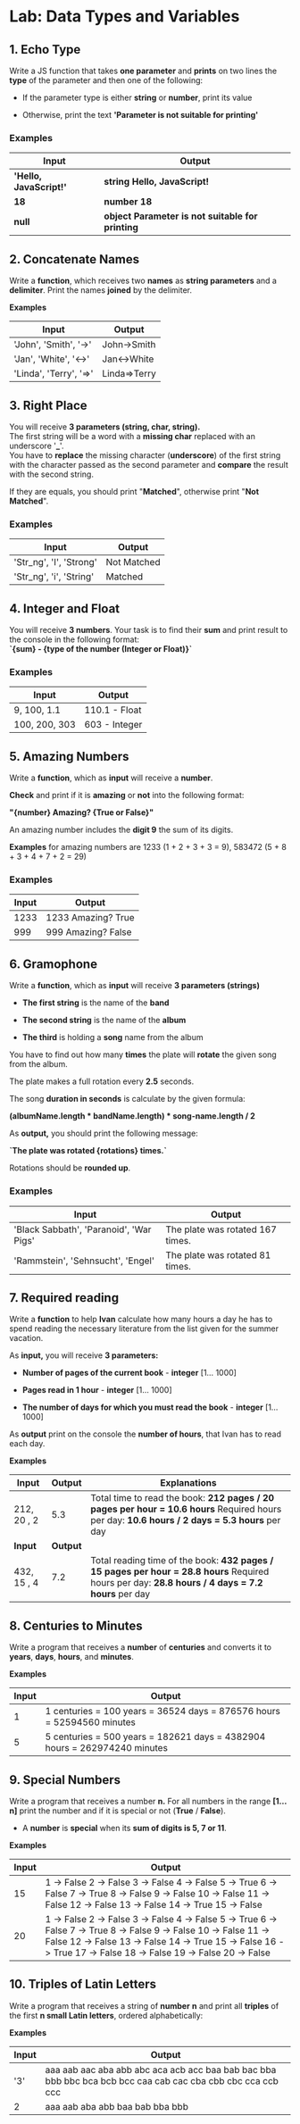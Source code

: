 # Lab: Data Types and Variables

## 1. Echo Type

Write a JS function that takes **one parameter** and **prints** on two lines the
**type** of the parameter and then one of the following:

-   If the parameter type is either **string** or **number**, print its value

-   Otherwise, print the text **'Parameter is not suitable for printing'**

### Examples

| **Input**                | **Output**                                            |
|--------------------------|-------------------------------------------------------|
| **'Hello, JavaScript!'** | **string** **Hello, JavaScript!**                     |
| **18**                   | **number** **18**                                     |
| **null**                 | **object** **Parameter is not suitable for printing** |


## 2. Concatenate Names

Write a **function**, which receives two **names** as **string parameters** and
a **delimiter**. Print the names **joined** by the delimiter.

**Examples**

| **Input**               | **Output**    |
|-------------------------|---------------|
| 'John', 'Smith', '-\>'  | John-\>Smith  |
| 'Jan', 'White', '\<-\>' | Jan\<-\>White |
| 'Linda', 'Terry', '=\>' | Linda=\>Terry |


## 3. Right Place

You will receive **3 parameters (string, char, string).**  
The first string will be a word with a **missing char** replaced with an
underscore '**\_**'.  
You have to **replace** the missing character (**underscore**) of the first
string with the character passed as the second parameter and **compare** the
result with the second string.

If they are equals, you should print "**Matched**", otherwise print "**Not
Matched**".

### Examples

| **Input**               | **Output**  |
|-------------------------|-------------|
| 'Str_ng', 'I', 'Strong' | Not Matched |
| 'Str_ng', 'i', 'String' | Matched     |


## 4. Integer and Float

You will receive **3 numbers**. Your task is to find their **sum** and print
result to the console in the following format:  
**\`{sum} - {type of the number (Integer or Float)}\`**

### Examples

| **Input**     | **Output**    |
|---------------|---------------|
| 9, 100, 1.1   | 110.1 - Float |
| 100, 200, 303 | 603 - Integer |


## 5. Amazing Numbers

Write a **function**, which as **input** will receive a **number**.

**Check** and print if it is **amazing** or **not** into the following format:

**"{number} Amazing? {True or False}"**

An amazing number includes the **digit 9** the sum of its digits.

**Examples** for amazing numbers are 1233 (1 + 2 + 3 + 3 = 9), 583472 (5 + 8 + 3
\+ 4 + 7 + 2 = 29)

### Examples

| **Input** | **Output**         |
|-----------|--------------------|
| 1233      | 1233 Amazing? True |
| 999       | 999 Amazing? False |


## 6. Gramophone

Write a **function**, which as **input** will receive **3 parameters (strings)**

-   **The first string** is the name of the **band**

-   **The second string** is the name of the **album**

-   **The third** is holding a **song** name from the album

You have to find out how many **times** the plate will **rotate** the given song
from the album.

The plate makes a full rotation every **2.5** seconds.

The song **duration in seconds** is calculate by the given formula:

**(albumName.length \* bandName.length) \* song-name.length / 2**

As **output,** you should print the following message:

**\`The plate was rotated {rotations} times.\`**

Rotations should be **rounded up**.

### Examples

| **Input**                               | **Output**                       |
|-----------------------------------------|----------------------------------|
| 'Black Sabbath', 'Paranoid', 'War Pigs' | The plate was rotated 167 times. |
| 'Rammstein', 'Sehnsucht', 'Engel'       | The plate was rotated 81 times.  |



## 7. Required reading

Write a **function** to help **Ivan** calculate how many hours a day he has to
spend reading the necessary literature from the list given for the summer
vacation.

As **input,** you will receive **3 parameters:**

-   **Number of pages of the current book** - **integer** [1… 1000]

-   **Pages read in 1 hour** - **integer** [1… 1000]

-   **The number of days for which you must read the book** - **integer** [1…
    1000]

As **output** print on the console the **number of hours**, that Ivan has to
read each day.

**Examples**

| **Input**    | **Output** | **Explanations**                                                                                                                                    |
|--------------|------------|-----------------------------------------------------------------------------------------------------------------------------------------------------|
| 212, 20 , 2  | 5.3        | Total time to read the book: **212 pages / 20 pages per hour = 10.6 hours** Required hours per day: **10.6 hours / 2 days = 5.3 hours** per day     |
| **Input**    | **Output** |                                                                                                                                                     |
| 432, 15 , 4  | 7.2        | Total reading time of the book: **432 pages / 15 pages per hour = 28.8 hours** Required hours per day: **28.8 hours / 4 days = 7.2 hours** per day  |

## 8. Centuries to Minutes

Write a program that receives a **number** of **centuries** and converts it to
**years**, **days**, **hours**, and **minutes**.

**Examples**

| **Input** | **Output**                                                                |
|-----------|---------------------------------------------------------------------------|
| 1         | 1 centuries = 100 years = 36524 days = 876576 hours = 52594560 minutes    |
| 5         | 5 centuries = 500 years = 182621 days = 4382904 hours = 262974240 minutes |


## 9. Special Numbers

Write a program that receives a number **n.** For all numbers in the range
**[1…n]** print the number and if it is special or not (**True** / **False**).

-   A **number** is **special** when its **sum of digits is 5, 7 or 11**.

**Examples**

| **Input** | **Output**                                                                                                                                                                                                                                             |
|-----------|--------------------------------------------------------------------------------------------------------------------------------------------------------------------------------------------------------------------------------------------------------|
| 15        | 1 -\> False 2 -\> False 3 -\> False 4 -\> False 5 -\> True 6 -\> False 7 -\> True 8 -\> False 9 -\> False 10 -\> False 11 -\> False 12 -\> False 13 -\> False 14 -\> True 15 -\> False                                                                 |
| 20        | 1 -\> False 2 -\> False 3 -\> False 4 -\> False 5 -\> True 6 -\> False 7 -\> True 8 -\> False 9 -\> False 10 -\> False 11 -\> False 12 -\> False 13 -\> False 14 -\> True 15 -\> False 16 -\> True 17 -\> False 18 -\> False 19 -\> False 20 -\> False |


## 10. Triples of Latin Letters

Write a program that receives a string of **number** **n** and print all
**triples** of the first **n small Latin letters**, ordered alphabetically:

**Examples**

| **Input** | **Output**                                                                                                  |
|-----------|-------------------------------------------------------------------------------------------------------------|
| '3'       | aaa aab aac aba abb abc aca acb acc baa bab bac bba bbb bbc bca bcb bcc caa cab cac cba cbb cbc cca ccb ccc |
| 2         | aaa aab aba abb baa bab bba bbb                                                                             |
